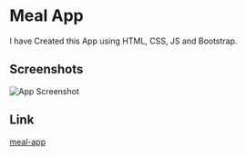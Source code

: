 
# Meal App

I have Created this App using HTML, CSS, JS and Bootstrap.




## Screenshots

![App Screenshot](https://via.placeholder.com/468x300?text=App+Screenshot+Here)



## Link

[meal-app](https://mrcoolest.github.io/Meal-App.github.io/index.html)